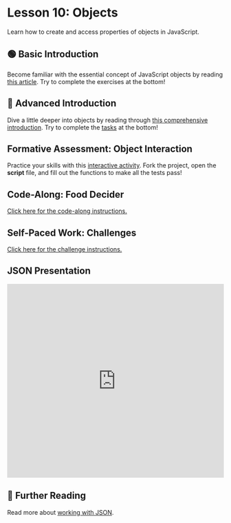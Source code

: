 # Lesson 10: Objects
Learn how to create and access properties of objects in JavaScript.

## 🟢 Basic Introduction
Become familiar with the essential concept of JavaScript objects by reading [this article](https://www.w3schools.com/js/js_objects.asp). Try to complete the exercises at the bottom!

## 🔷 Advanced Introduction
Dive a little deeper into objects by reading through [this comprehensive introduction](https://javascript.info/object). Try to complete the [tasks](https://javascript.info/object#tasks) at the bottom!

## Formative Assessment: Object Interaction
Practice your skills with this [interactive activity](https://replit.com/@HylandOutreach/ObjectInteraction#README.md). Fork the project, open the **script** file, and fill out the functions to make all the tests pass!

## Code-Along: Food Decider
[Click here for the code-along instructions.](FoodDeciderCodeAlong.md)

## Self-Paced Work: Challenges
[Click here for the challenge instructions.](ObjectsChallenges.md)

## JSON Presentation
<iframe src='https://view.officeapps.live.com/op/embed.aspx?src=https://hylandtechoutreach.github.io/webskillup/Lesson10Objects/IntroductionToJson.pptx' width='100%' height='450px' frameborder='0'></iframe>

## 🔷 Further Reading
Read more about [working with JSON](https://javascript.info/json).
